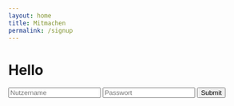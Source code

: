 ```yaml
---
layout: home
title: Mitmachen
permalink: /signup
---
```


# Hello

<form accept-charset="UTF-8" name="signup" onsubmit="event.preventDefault(); sendForm('signup');">
 <input type="text" name="username" placeholder="Nutzername">
 <input type="password" name="password" placeholder="Passwort">
 <button type="submit">Submit</button>
</form>
<p id="signup-result" class="error"></p>
